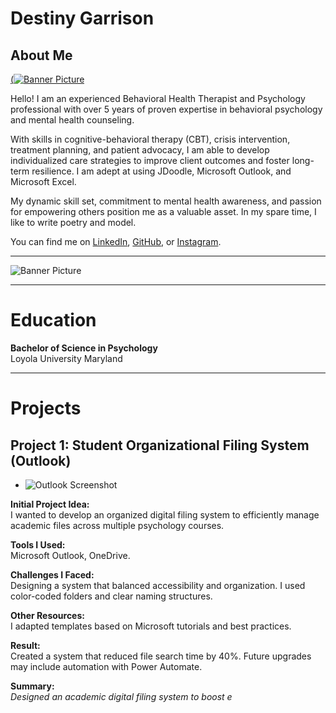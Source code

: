 # Destiny Garrison

## About Me

[(![Banner Picture](group-banner.jpg)](https://github.com/Destinygarrison/portfolio/blob/03843dfe87f9ff2f575a54781fbd1aca7a7c6cfb/3089D7CD-F77E-4DFD-ADD6-DFA98BA46208.jpeg)

Hello! I am an experienced Behavioral Health Therapist and Psychology professional with over 5 years of proven expertise in behavioral psychology and mental health counseling.

With skills in cognitive-behavioral therapy (CBT), crisis intervention, treatment planning, and patient advocacy, I am able to develop individualized care strategies to improve client outcomes and foster long-term resilience. I am adept at using JDoodle, Microsoft Outlook, and Microsoft Excel.

My dynamic skill set, commitment to mental health awareness, and passion for empowering others position me as a valuable asset. In my spare time, I like to write poetry and model.

You can find me on [LinkedIn](https://www.linkedin.com/in/destiny-garrison-ba37782b6?utm_source=share&utm_campaign=share_via&utm_content=profile&utm_medium=ios_app), [GitHub](https://github.com/destinygarrison), or [Instagram](https://instagram.com/yourhandle).

---

![Banner Picture](group-banner.jpg)


---

# Education

**Bachelor of Science in Psychology**  
Loyola University Maryland

---

# Projects

## Project 1: Student Organizational Filing System (Outlook)

- ![Outlook Screenshot](outlook-project.jpg)

**Initial Project Idea:**  
I wanted to develop an organized digital filing system to efficiently manage academic files across multiple psychology courses.

**Tools I Used:**  
Microsoft Outlook, OneDrive.

**Challenges I Faced:**  
Designing a system that balanced accessibility and organization. I used color-coded folders and clear naming structures.

**Other Resources:**  
I adapted templates based on Microsoft tutorials and best practices.

**Result:**  
Created a system that reduced file search time by 40%. Future upgrades may include automation with Power Automate.

**Summary:**  
*Designed an academic digital filing system to boost e*
